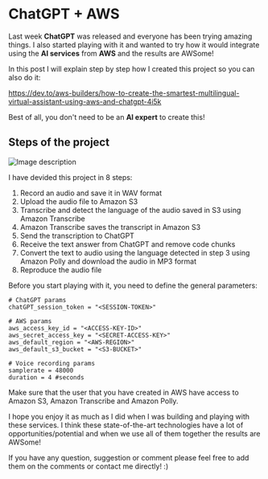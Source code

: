 # ChatGPT + AWS

Last week **ChatGPT** was released and everyone has been trying amazing things. I also started playing with it and wanted to try how it would integrate using the **AI services** from **AWS** and the results are AWSome!

In this post I will explain step by step how I created this project so you can also do it:

https://dev.to/aws-builders/how-to-create-the-smartest-multilingual-virtual-assistant-using-aws-and-chatgpt-4i5k

Best of all, you don't need to be an **AI expert** to create this!

## Steps of the project

![Image description](https://dev-to-uploads.s3.amazonaws.com/uploads/articles/zeg4425prh2v8c2ejt43.png)

I have devided this project in 8 steps:

1. Record an audio and save it in WAV format
2. Upload the audio file to Amazon S3
3. Transcribe and detect the language of the audio saved in S3 using Amazon Transcribe
4. Amazon Transcribe saves the transcript in Amazon S3
5. Send the transcription to ChatGPT
6. Receive the text answer from ChatGPT and remove code chunks
7. Convert the text to audio using the language detected in step 3 using Amazon Polly and download the audio in MP3 format
8. Reproduce the audio file

Before you start playing with it, you need to define the general parameters:

```{python}
# ChatGPT params
chatGPT_session_token = "<SESSION-TOKEN>"

# AWS params
aws_access_key_id = "<ACCESS-KEY-ID>"
aws_secret_access_key = "<SECRET-ACCESS-KEY>"
aws_default_region = "<AWS-REGION>"
aws_default_s3_bucket = "<S3-BUCKET>"

# Voice recording params
samplerate = 48000
duration = 4 #seconds
```

Make sure that the user that you have created in AWS have access to Amazon S3, Amazon Transcribe and Amazon Polly.

I hope you enjoy it as much as I did when I was building and playing with these services. I think these state-of-the-art technologies have a lot of opportunities/potential and when we use all of them together the results are AWSome!

If you have any question, suggestion or comment please feel free to add them on the comments or contact me directly! :)
